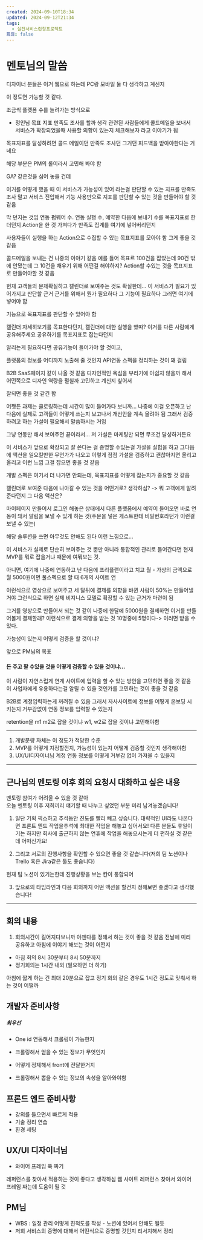 ```yaml
---
created: 2024-09-10T18:34
updated: 2024-09-12T21:34
tags:
  - 실전서비스런칭프로젝트
회의: false
---
```

# 멘토님의 말씀
디자이너 분들은 이거 웹으로 하는데 PC랑 모바일 둘 다 생각하고 계신지

이 정도면 가능할 것 같다. 

조금씩 플랫폼 수를 늘려가는 방식으로

- 정인님 목표 지표
만족도 조사를 할까 생각
관련된 사람들에게 콜드메일을 보내서 서비스가 확장되었을때 사용할 의향이 있는지 체크해보자 라고 이야기가 됨

목표지표를 달성하려면 콜드 메일이던 만족도 조사던 그거던 피드백을 받아야한다는 거네요 

해당 부분은 PM의 롤이라서 고민해 봐야 함 

GA? 같은것을 심어 놓을 건데 

이거를 어떻게 했을 때 이 서비스가 가능성이 있어 라는걸 판단할 수 있는 지표를 만족도 조사 말고 서비스 진입해서 기능 사용만으로 지표를 판단할 수 있는 것을 만들어야 할 것 같음

막 던지는 것임
연동 펌웨어 수. 연동 실행 수, 예약한 다음에 보내기 수를 목표지표로 한더던지 
Action을 한 것 가져다가 만족도 집계를 여기에 넣어버리던지

사용자들이 실행을 하는 Action으로 수집할 수 있는 목표지표를 모아야 함 그게 좋을 것 같음

콜드메일을 보내는 건 나중의 이야기 같음 예를 들어 목표르 100건을 잡았는데 90건 밖에 안됐는데 그 10건을 채우기 위해 어떤걸 해야하지? Action할 수있는 것을 목표지표로 만들어야할 것 같음

현재 고객들의 문제확실하고 캘린더로 보여주는 것도 확실한데... 
이 서비스가 필요가 있어가지고 판단할 근거
근거를 위해서 뭔가 필요하다 그 기능이 필요하다 그러면 여기에 넣어야 함

기능으로 목표지표를 판단할 수 있어야 함

캘린더 자세히보기를 목표한다던지, 캘린더에 대한 실행을 했따? 이거를 다른 사람에게 공유해주세요 공유하기를 목표지표로 잡는다던지

알리는게 필요하다면 공유기능이 들어가야 할 것이고, 

플랫폼의 정보를 어디까지 노출해 줄 것인지
API연동 스펙을 정리하는 것이 꽤 걸림

B2B SaaS페이지 같이 나올 것 같음
디자인적인 욕심을 부리기에 아쉽지 않을까 해서 
어떤쪽으로 디자인 역량을 펼칠까 고민하고 계신지 싶어서

잘되면 좋을 것 같긴 함

어쨋든 과제는 
클로링하는데 시간이 많이 들어가다 보니까... 
나중에 이걸 오픈하고 난 다음에 실제로 고객들이 어떻게 쓰는지 보고나서 개선안을 계속 올려야 됨 그래서 검증하려고 하는 가설이 필요해서 말씀하시는 거임

그냥 연동만 해서 보여주면 끝이라서... 저 가설은 마케팅만 되면 무조건 달성하거든요

이 서비스가 앞으로 확장되고 잘 쓴다는 걸 증명할 수있는걸 가설을 실험을 하고 
그다음에 액션을 일으킬만한 무언가가 나오고 이렇게 점점 가설을 검증하고 괜찮아지면 올리고 올리고 이런 느낌 그걸 잡으면 좋을 것 같음

개발 스펙은 여기서 더 나가면 안되는데, 목표지표를 어떻게 잡는지가 중요할 것 같음

캘린더로 보여준 다음에 나아갈 수 있는 것을 어떤거로? 생각하심? -> 뭐 고객에게 알려준다던지 그 다음 액션은?

마이페이지 만들어서 로그인 해놓은 상태에서 다른 플랫폼에서 예약이 들어오면 바로 연동이 돼서 알림을 보낼 수 있게 하는 것(주문을 넣은 게스트한테 비밀번호라던가 이런걸 보낼 수 있는)

해당 솔루션을 쓰면 아무것도 안해도 된다 이런 느낌으로... 

이 서비스가 실제로 단순히 보여주는 것 뿐만 아니라 통합적인 관리로 들어간다면 현재 MVP를 뭐로 잡을거냐 때문에 여쭤보는 것.

아니면, 
여기에 나중에 연동하고 난 다음에 프리플랜이라고 치고 
월 - 가상의 금액으로 월 5000원이면 풀스펙으로 할 때 6개의 사이트 연

이런식으로 영상으로 보여주고 세 달뒤에 결제를 의향을 바뀐 사람이 50%는 만들어낼거야 그런식으로 하면 실제 비지니스 모델로 확장할 수 있는 근거가 마련이 됨

그거를 영상으로 만들어서 되는 것 같이
나중에 한달에 5000원을 결제하면 이거를 만들어볼게 결제할래? 이런식으로 결제 의향을 받는 것 10명중에 5명이다-> 이러면 받을 수 있다.

가능성이 있는지 어떻게 검증을 할 것이냐?

앞으로 PM님의 목표
#### 돈 주고 팔 수있을 것을 어떻게 검증할 수 있을 것이냐...
이 사람이 자연스럽게 연계 사이트에 입력을 할 수 있는 방안을 고민하면 좋을 것 같음
이 사업자에게 유용하다는걸 알릴 수 있을 것인가를 고민하는 것이 좋을 것 같음

B2B로 계정입력하는게 꺼려질 수 있음 그래서 자사사이트에 정보를 어떻게 온보딩 시키는지 거부감없이 연동 정보를 입력할 수 있는지

retention을 m1 m2로 잡을 것이냐 w1, w2로 잡을 것이냐 고민해야함

---

1. 개발분량 자체는 이 정도가 적당한 수준
2. MVP를 어떻게 지정할껀지, 가능성이 있는지 어떻게 검증할 것인지 생각해야함
3. UX/UI디자이너님 계정 연동 정보를 어떻게 거부감 없이 가져올 수 있을지
---
## 근나님의 멘토링 이후 회의 요청시 대화하고 싶은 내용
멘토링 참여가 어려울 수 있을 것 같아  
오늘 멘토링 이후 저희끼리 얘기할 때 나누고 싶었던 부분 미리 남겨놓겠습니다!  

1. 일단 기획 픽스하고 추석동안 진도를 빨리 빼고 싶습니다. 대략적인 UI라도 나온다면 프론트 엔드 작업을추석에 최대한 작업을 해놓고 싶어서요! 다른 분들도 휴일이기는 하지만 회사에 출근하지 않는 연휴에 작업을 해놓으시는게 더 편하실 것 같은데 어떠신가요!

1. 그리고 서로의 진행사항을 확인할 수 있으면 좋을 것 같습니다(저희 팀 노션이나 Trello 혹은 Jira같은 툴도 좋습니다)

현재 팀 노션이 있기는한데 진행상황을 보는 칸이 통합되어 

3. 앞으로의 타임라인과 다음 회의까지 어떤 액션을 할건지 정해보면 좋겠다고 생각했습니다!
---
## 회의 내용
1. 회의시간이 길어지다보니까 아젠다를 정해서 하는 것이 좋을 것 같음
   전날에 미리 공유하고 아침에 이야기 해보는 것이 어떤지
- 아침 회의 8시 30분부터 8시 50분까지
- 정기회의는 1시간 내외 (필요하면 더 하기)

아침에 짧게 하는 건 최대 20분으로 잡고 정기 회의 같은 경우도 1시간 정도로 맞춰서 하는 것이 어떨까

## 개발자 준비사항
#####  최우선
- One id 연동해서 크롤링이 가능한지

- 크롤링해서 얻을 수 있는 정보가 무엇인지 
- 어떻게 정제해서 front에 전달한거지
- 크롤링해서 뽑을 수 있는 정보의 속성을 알아와야함
## 프론드 엔드 준비사항
- 강의를 들으면서 빠르게 적용
- 기술 정리 연습
- 환경 세팅
## UX/UI 디자이너님
- 와이어 프레임 쭉 짜기

레퍼런스를 찾아서 적용하는 것이 좋다고 생각하심 웹 사이트 레퍼런스 찾아서 와이어 프레임 짜는데 도움이 될 것
## PM님
- WBS : 일정 관리 어떻게 진척도를 작성 - 노션에 있어서 안해도 될듯
- 저희 서비스의 증명에 대해서 어떤식으로 증명할 것인지 리서치해서 정리




